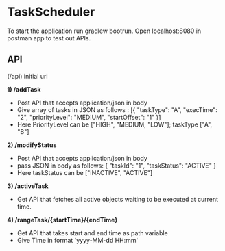 # TaskScheduler

To start the application run gradlew bootrun.
Open localhost:8080 in postman app to test out APIs.

## API 

(/api) initial url

__1) /addTask__
  * Post API that accepts application/json in body
  * Give array of tasks in JSON as follows : [{
	  "taskType": "A",
	  "execTime": "2",
	  "priorityLevel": "MEDIUM",
	  "startOffset": "1"
}]
  * Here PriorityLevel can be ["HIGH", "MEDIUM, "LOW"]; taskType ["A", "B"]

__2) /modifyStatus__
  * Post API that accepts application/json in body
  * pass JSON in body as follows: {
    "taskId": "1",
    "taskStatus": "ACTIVE"
  }
  * Here taskStatus can be ["INACTIVE", "ACTIVE"]

__3) /activeTask__
   * Get API that fetches all active objects waiting to be executed at current time.
   
__4) /rangeTask/{startTime}/{endTime}__   
   * Get API that takes start and end time as path variable
   * Give Time in format 'yyyy-MM-dd HH:mm'

